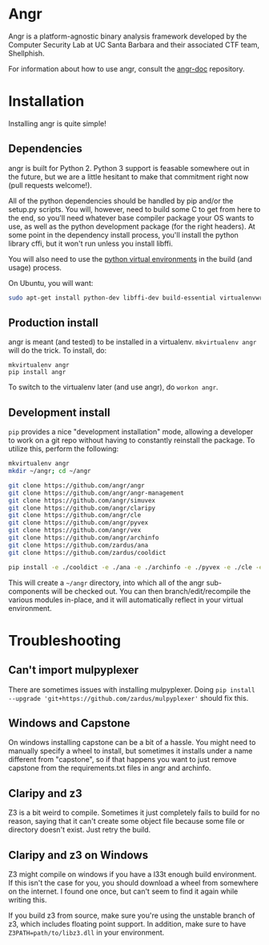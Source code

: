 Angr
====

Angr is a platform-agnostic binary analysis framework developed by the Computer Security Lab at UC Santa Barbara and their associated CTF team, Shellphish.

For information about how to use angr, consult the
[angr-doc](https://github.com/angr/angr-doc) repository.

# Installation

Installing angr is quite simple!

## Dependencies

angr is built for Python 2.
Python 3 support is feasable somewhere out in the future, but we are a little hesitant to make that commitment right now (pull requests welcome!).

All of the python dependencies should be handled by pip and/or the setup.py scripts.
You will, however, need to build some C to get from here to the end, so you'll need whatever base compiler package your OS wants to use, as well as the python development package (for the right headers).
At some point in the dependency install process, you'll install the python library cffi, but it won't run unless you install libffi.

You will also need to use the [python virtual environments](https://virtualenvwrapper.readthedocs.org/en/latest/) in the build (and usage) process.

On Ubuntu, you will want:

```bash
sudo apt-get install python-dev libffi-dev build-essential virtualenvwrapper
```

## Production install

angr is meant (and tested) to be installed in a virtualenv. `mkvirtualenv angr` will do the trick.
To install, do:

```
mkvirtualenv angr
pip install angr
```

To switch to the virtualenv later (and use angr), do `workon angr`.

## Development install

`pip` provides a nice "development installation" mode, allowing a developer to work on a git repo without having to constantly reinstall the package.
To utilize this, perform the following:

```bash
mkvirtualenv angr
mkdir ~/angr; cd ~/angr

git clone https://github.com/angr/angr
git clone https://github.com/angr/angr-management
git clone https://github.com/angr/simuvex
git clone https://github.com/angr/claripy
git clone https://github.com/angr/cle
git clone https://github.com/angr/pyvex
git clone https://github.com/angr/vex
git clone https://github.com/angr/archinfo
git clone https://github.com/zardus/ana
git clone https://github.com/zardus/cooldict

pip install -e ./cooldict -e ./ana -e ./archinfo -e ./pyvex -e ./cle -e ./claripy -e ./simuvex -e ./angr -e ./angr-management
```

This will create a `~/angr` directory, into which all of the angr sub-components will be checked out.
You can then branch/edit/recompile the various modules in-place, and it will automatically reflect in your virtual environment.

# Troubleshooting

## Can't import mulpyplexer
There are sometimes issues with installing mulpyplexer. Doing `pip install --upgrade 'git+https://github.com/zardus/mulpyplexer'` should fix this.

## Windows and Capstone
On windows installing capstone can be a bit of a hassle. You might need to
manually specify a wheel to install, but sometimes it installs under a name
different from "capstone", so if that happens you want to just remove capstone
from the requirements.txt files in angr and archinfo.

## Claripy and z3
Z3 is a bit weird to compile. Sometimes it just completely fails to build for
no reason, saying that it can't create some object file because some file or
directory doesn't exist. Just retry the build.

## Claripy and z3 on Windows
Z3 might compile on windows if you have a l33t enough build environment. If
this isn't the case for you, you should download a wheel from somewhere on the
internet. I found one once, but can't seem to find it again while writing this.

If you build z3 from source, make sure you're using the unstable branch of z3,
which includes floating point support. In addition, make sure to have
`Z3PATH=path/to/libz3.dll` in your environment.
